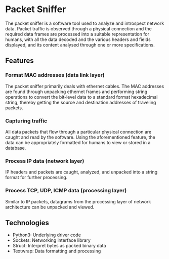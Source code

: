 # Packet Sniffer

The packet sniffer is a software tool used to analyze and introspect network data. Packet traffic is observed through a physical connection and the required data frames are processed into a suitable representation for humans, with all the data decoded and the various headers and fields displayed, and its content analysed through one or more specifications.

## Features

### Format MAC addresses (data link layer)
The packet sniffer primarily deals with ethernet cables. The MAC addresses are found through unpacking ethernet frames and performing string operations to convert the bit-level data to a standard format hexadecimal string, thereby getting the source and destination addresses of traveling packets.

### Capturing traffic

All data packets that flow through a particular physical connection are caught and read by the software. Using the aforementioned feature, the data can be appropriately formatted for humans to view or stored in a database.

### Process IP data (network layer)

IP headers and packets are caught, analyzed, and unpacked into a string format for further processing.

### Process TCP, UDP, ICMP data (processing layer)

Similar to IP packets, datagrams from the processing layer of network architecture can be unpacked and viewed.

## Technologies
- Python3: Underlying driver code
- Sockets: Networking interface library
- Struct: Interpret bytes as packed binary data
- Textwrap: Data formatting and processing

